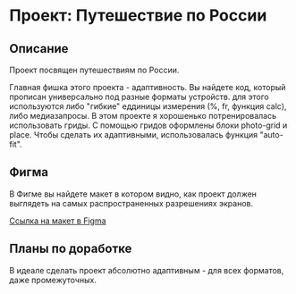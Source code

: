 # Проект: Путешествие по России

## Описание 

Проект посвящен путешествиям по России.

Главная фишка этого проекта - адаптивность. 
Вы найдете код, который прописан универсально под разные форматы устройств. для этого используются либо "гибкие" еддиницы измерения (%, fr, функция calc), либо медиазапросы. 
В этом проекте я хорошенько потренировалась использовать гриды. С помощью гридов оформлены блоки photo-grid и place. Чтобы сделать их адаптивными, использовалась функция "auto-fit".


## Фигма

В Фигме вы найдете макет в котором видно, как проект должен выглядеть на самых распространенных разрешениях экранов. 

[Ссылка на макет в Figma](https://www.figma.com/file/kpaCwCvIrwRUEmnePFIpTn/Sprint-3_-Russia-_-desktop-%2B-mobile?node-id=63326%3A0)

## Планы по доработке 
В идеале сделать проект абсолютно адаптивным - для всех форматов, даже промежуточных.
